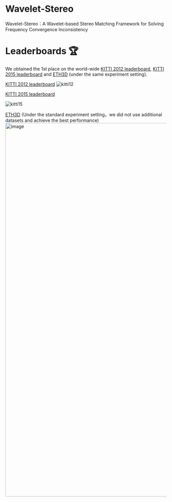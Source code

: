 # Wavelet-Stereo
Wavelet-Stereo：A Wavelet-based Stereo Matching Framework for Solving Frequency Convergence Inconsistency

# Leaderboards 🏆
We obtained the 1st place on the world-wide [KITTI 2012 leaderboard](https://www.cvlibs.net/datasets/kitti/eval_stereo_flow.php?benchmark=stereo), [KITTI 2015 leaderboard](https://www.cvlibs.net/datasets/kitti/eval_scene_flow.php?benchmark=stereo) and [ETH3D](https://www.eth3d.net/low_res_two_view) (under the same experiment setting).

[KITTI 2012 leaderboard](https://www.cvlibs.net/datasets/kitti/eval_stereo_flow.php?benchmark=stereo)
![kitti12](https://github.com/user-attachments/assets/ffcc5d53-3eee-4154-952b-45b320f2fa21)


[KITTI 2015 leaderboard](https://www.cvlibs.net/datasets/kitti/eval_scene_flow.php?benchmark=stereo)

![kitti15](https://github.com/user-attachments/assets/01e887ad-580f-432d-9f87-d9e9dec9e0eb)

[ETH3D](https://www.eth3d.net/low_res_two_view) (Under the standard experiment setting，we did not use additional datasets and achieve the best performance)
<img width="2428" height="1168" alt="image" src="https://github.com/user-attachments/assets/6d309f78-efd7-4b98-9268-e9c7f937fa9f" />

